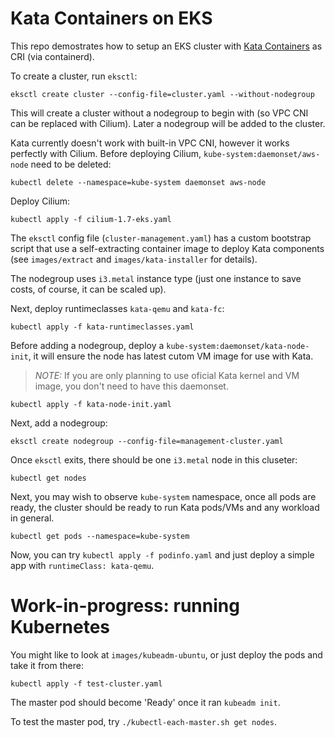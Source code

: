 # Kata Containers on EKS

This repo demostrates how to setup an EKS cluster with [Kata Containers](https://katacontainers.io/) as CRI (via containerd).

To create a cluster, run `eksctl`:

```
eksctl create cluster --config-file=cluster.yaml --without-nodegroup
```

This will create a cluster without a nodegroup to begin with (so VPC CNI can be replaced with Cilium).
Later a nodegroup will be added to the cluster.

Kata currently doesn't work with built-in VPC CNI, however it works perfectly with Cilium.
Before deploying Cilium, `kube-system:daemonset/aws-node` need to be deleted:

```
kubectl delete --namespace=kube-system daemonset aws-node
```

Deploy Cilium:

```
kubectl apply -f cilium-1.7-eks.yaml
```

The `eksctl` config file (`cluster-management.yaml`) has a custom bootstrap script that use a self-extracting
container image to deploy Kata components (see `images/extract` and `images/kata-installer` for details). 

The nodegroup uses `i3.metal` instance type (just one instance to save costs, of course, it can be scaled up).

Next, deploy runtimeclasses `kata-qemu` and `kata-fc`:

```
kubectl apply -f kata-runtimeclasses.yaml
```

Before adding a nodegroup, deploy a `kube-system:daemonset/kata-node-init`, it will ensure the node has latest
cutom VM image for use with Kata.

> *NOTE:* If you are only planning to use oficial Kata kernel and VM image, you don't need to have this daemonset.

```
kubectl apply -f kata-node-init.yaml
```

Next, add a nodegroup:
```
eksctl create nodegroup --config-file=management-cluster.yaml
```

Once `eksctl` exits, there should be one `i3.metal` node in this cluseter:

```
kubectl get nodes
```

Next, you may wish to observe `kube-system` namespace, once all pods are ready, the cluster should be ready to
run Kata pods/VMs and any workload in general.

```
kubectl get pods --namespace=kube-system
```

Now, you can try `kubectl apply -f podinfo.yaml` and just deploy a simple app with `runtimeClass: kata-qemu`.

# Work-in-progress: running Kubernetes

You might like to look at `images/kubeadm-ubuntu`, or just deploy the pods and take it from there:
```
kubectl apply -f test-cluster.yaml
```

The master pod should become 'Ready' once it ran `kubeadm init`.

To test the master pod, try `./kubectl-each-master.sh get nodes`.
